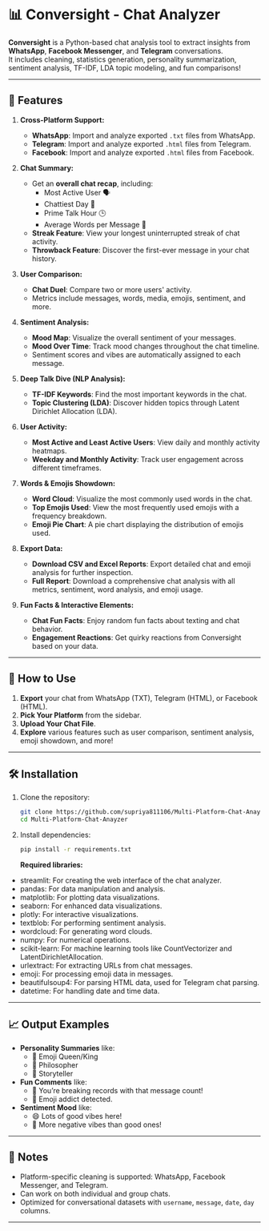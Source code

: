 # 📊 Conversight - Chat Analyzer

**Conversight** is a Python-based chat analysis tool to extract insights from **WhatsApp**, **Facebook Messenger**, and **Telegram** conversations.  
It includes cleaning, statistics generation, personality summarization, sentiment analysis, TF-IDF, LDA topic modeling, and fun comparisons!

---

## 🚀 Features

1. **Cross-Platform Support:**
   - **WhatsApp**: Import and analyze exported `.txt` files from WhatsApp.
   - **Telegram**: Import and analyze exported `.html` files from Telegram.
   - **Facebook**: Import and analyze exported `.html` files from Facebook.

2. **Chat Summary:**
   - Get an **overall chat recap**, including:
     - Most Active User 🗣️
     - Chattiest Day 📅
     - Prime Talk Hour 🕒
     - Average Words per Message 📏
   - **Streak Feature**: View your longest uninterrupted streak of chat activity.
   - **Throwback Feature**: Discover the first-ever message in your chat history.

3. **User Comparison:**
   - **Chat Duel**: Compare two or more users' activity.
   - Metrics include messages, words, media, emojis, sentiment, and more.

4. **Sentiment Analysis:**
   - **Mood Map**: Visualize the overall sentiment of your messages.
   - **Mood Over Time**: Track mood changes throughout the chat timeline.
   - Sentiment scores and vibes are automatically assigned to each message.

5. **Deep Talk Dive (NLP Analysis):**
   - **TF-IDF Keywords**: Find the most important keywords in the chat.
   - **Topic Clustering (LDA)**: Discover hidden topics through Latent Dirichlet Allocation (LDA).

6. **User Activity:**
   - **Most Active and Least Active Users**: View daily and monthly activity heatmaps.
   - **Weekday and Monthly Activity**: Track user engagement across different timeframes.

7. **Words & Emojis Showdown:**
   - **Word Cloud**: Visualize the most commonly used words in the chat.
   - **Top Emojis Used**: View the most frequently used emojis with a frequency breakdown.
   - **Emoji Pie Chart**: A pie chart displaying the distribution of emojis used.

8. **Export Data:**
   - **Download CSV and Excel Reports**: Export detailed chat and emoji analysis for further inspection.
   - **Full Report**: Download a comprehensive chat analysis with all metrics, sentiment, word analysis, and emoji usage.

9. **Fun Facts & Interactive Elements:**
   - **Chat Fun Facts**: Enjoy random fun facts about texting and chat behavior.
   - **Engagement Reactions**: Get quirky reactions from Conversight based on your data.

---

## 🎯 How to Use

1. **Export** your chat from WhatsApp (TXT), Telegram (HTML), or Facebook (HTML).
2. **Pick Your Platform** from the sidebar.
3. **Upload Your Chat File**.
4. **Explore** various features such as user comparison, sentiment analysis, emoji showdown, and more!

---

## 🛠 Installation

1. Clone the repository:
    ```bash
    git clone https://github.com/supriya811106/Multi-Platform-Chat-Anayzer.git
    cd Multi-Platform-Chat-Anayzer
    ```

2. Install dependencies:
    ```bash
    pip install -r requirements.txt
    ```

    **Required libraries:**
- streamlit: For creating the web interface of the chat analyzer.
- pandas: For data manipulation and analysis.
- matplotlib: For plotting data visualizations.
- seaborn: For enhanced data visualizations.
- plotly: For interactive visualizations.
- textblob: For performing sentiment analysis.
- wordcloud: For generating word clouds.
- numpy: For numerical operations.
- scikit-learn: For machine learning tools like CountVectorizer and LatentDirichletAllocation.
- urlextract: For extracting URLs from chat messages.
- emoji: For processing emoji data in messages.
- beautifulsoup4: For parsing HTML data, used for Telegram chat parsing.
- datetime: For handling date and time data.

---

## 📈 Output Examples

- **Personality Summaries** like:
  - 🎉 Emoji Queen/King
  - 🧠 Philosopher
  - 📸 Storyteller
- **Fun Comments** like:
  - 🧨 You’re breaking records with that message count!
  - 🤣 Emoji addict detected.
- **Sentiment Mood** like:
  - 😄 Lots of good vibes here!
  - 😬 More negative vibes than good ones!

---

## 📝 Notes

- Platform-specific cleaning is supported: WhatsApp, Facebook Messenger, and Telegram.
- Can work on both individual and group chats.
- Optimized for conversational datasets with `username`, `message`, `date`, `day` columns.

---


